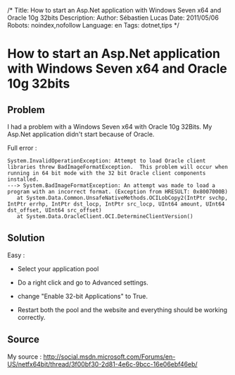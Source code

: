 /*
Title: How to start an Asp.Net application with Windows Seven x64 and Oracle 10g 32bits
Description: 
Author: Sébastien Lucas
Date: 2011/05/06
Robots: noindex,nofollow
Language: en
Tags: dotnet,tips
*/
# How to start an Asp.Net application with Windows Seven x64 and Oracle 10g 32bits

## Problem
I had a problem with a Windows Seven x64 with Oracle 10g 32Bits. My Asp.Net application didn't start because of Oracle.

Full error :
```
System.InvalidOperationException: Attempt to load Oracle client libraries threw BadImageFormatException.  This problem will occur when running in 64 bit mode with the 32 bit Oracle client components installed. 
---> System.BadImageFormatException: An attempt was made to load a program with an incorrect format. (Exception from HRESULT: 0x8007000B)
   at System.Data.Common.UnsafeNativeMethods.OCILobCopy2(IntPtr svchp, IntPtr errhp, IntPtr dst_locp, IntPtr src_locp, UInt64 amount, UInt64 dst_offset, UInt64 src_offset)
   at System.Data.OracleClient.OCI.DetermineClientVersion()
```
## Solution

Easy :

*	Select your application pool

*	Do a right click and go to Advanced settings.

*	change "Enable 32-bit Applications" to True.

*	Restart both the pool and the website and everything should be working correctly.
## Source

My source : http://social.msdn.microsoft.com/Forums/en-US/netfx64bit/thread/3f00bf30-2d81-4e6c-9bcc-16e06ebf46eb/





